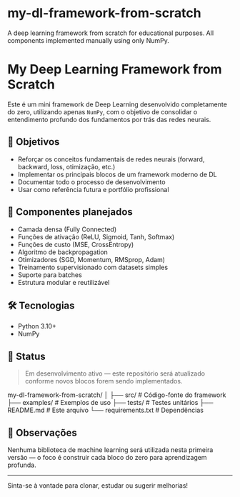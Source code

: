 # my-dl-framework-from-scratch
A deep learning framework from scratch for educational purposes. All components implemented manually using only NumPy.

# My Deep Learning Framework from Scratch

Este é um mini framework de Deep Learning desenvolvido completamente do zero, utilizando apenas `NumPy`, com o objetivo de consolidar o entendimento profundo dos fundamentos por trás das redes neurais.

## 🎯 Objetivos

- Reforçar os conceitos fundamentais de redes neurais (forward, backward, loss, otimização, etc.)
- Implementar os principais blocos de um framework moderno de DL
- Documentar todo o processo de desenvolvimento
- Usar como referência futura e portfólio profissional

## 🧱 Componentes planejados

- Camada densa (Fully Connected)
- Funções de ativação (ReLU, Sigmoid, Tanh, Softmax)
- Funções de custo (MSE, CrossEntropy)
- Algoritmo de backpropagation
- Otimizadores (SGD, Momentum, RMSprop, Adam)
- Treinamento supervisionado com datasets simples
- Suporte para batches
- Estrutura modular e reutilizável

## 🛠 Tecnologias

- Python 3.10+
- NumPy

## 🚧 Status

> Em desenvolvimento ativo — este repositório será atualizado conforme novos blocos forem sendo implementados.

my-dl-framework-from-scratch/ │ ├── src/ # Código-fonte do framework ├── examples/ # Exemplos de uso ├── tests/ # Testes unitários ├── README.md # Este arquivo └── requirements.txt # Dependências

## 📌 Observações

Nenhuma biblioteca de machine learning será utilizada nesta primeira versão — o foco é construir cada bloco do zero para aprendizagem profunda.

---

Sinta-se à vontade para clonar, estudar ou sugerir melhorias!
